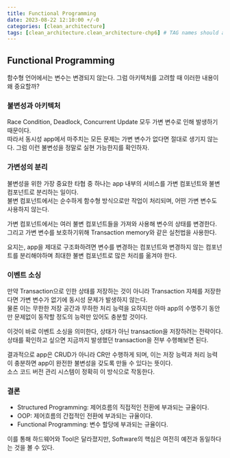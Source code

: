 ```yaml
---
title: Functional Programming
date: 2023-08-22 12:10:00 +/-0
categories: [clean_architecture]
tags: [clean_architecture.clean_architecture-chp6] # TAG names should always be lowercase
---
```


## Functional Programming

함수형 언어에서는 변수는 변경되지 않는다. 그럼 아키텍처를 고려할 때 이러한 내용이 왜 중요할까?

### 불변성과 아키텍처

Race Condition, Deadlock, Concurrent Update 모두 가변 변수로 인해 발생하기 때문이다.  
따라서 동시성 app에서 마주치는 모든 문제는 가변 변수가 없다면 절대로 생기지 않는다.
그럼 이런 불변성을 정말로 실현 가능한지를 확인하자.

### 가변성의 분리

불변성을 위한 가장 중요한 타협 중 하나는 app 내부의 서비스를 가변 컴포넌트와 불변 컴포넌트로 분리하는 일이다.  
불변 컴포넌트에서는 순수하게 함수형 방식으로만 작업이 처리되며, 어떤 가변 변수도 사용하지 않는다.

가변 컴포넌트에서는 여러 불변 컴포넌트들을 가져와 사용해 변수의 상태를 변경한다.
그리고 가변 변수를 보호하기위해 Transaction memory와 같은 실천법을 사용한다.

요지는, app을 제대로 구조화하려면 변수를 변경하는 컴포넌트와 변경하지 않는 컴포넌트를 분리해야하며 최대한 불변 컴포넌트로 많은 처리를 옮겨야 한다.

### 이벤트 소싱

만약 Transaction으로 인한 상태를 저장하는 것이 아니라 Transaction 자체를 저장한다면 가변 변수가 없기에 동시성 문제가 발생하지 않는다.  
물론 이는 무한한 저장 공간과 무하한 처리 능력을 요하지만 아마 app의 수명주기 동안만 문제없이 동작할 정도의 능력만 있어도 충분할 것이다.

이것이 바로 이벤트 소싱을 의미한다, 상태가 아닌 transaction을 저장하려는 전략이다.  
상태를 확인하고 싶으면 지금까지 발생했던 transaction을 전부 수행해보면 된다.

결과적으로 app은 CRUD가 아니라 CR만 수행하게 되며, 이는 저장 능력과 처리 능력이 충분하면 app이 완전한 불변성을 갖도록 만들 수 있다는 뜻이다.  
소스 코드 버전 관리 시스템이 정확히 이 방식으로 작동한다.

### 결론

- Structured Programming: 제어흐름의 직접적인 전환에 부과되는 규율이다.
- OOP: 제어흐름의 간접적인 전환에 부과되는 규율이다.
- Functional Programming: 변수 할당에 부과되는 규율이다.

이를 통해 하드웨어와 Tool은 달라졌지만, Software의 핵심은 여전히 예전과 동일하다는 것을 볼 수 있다.
